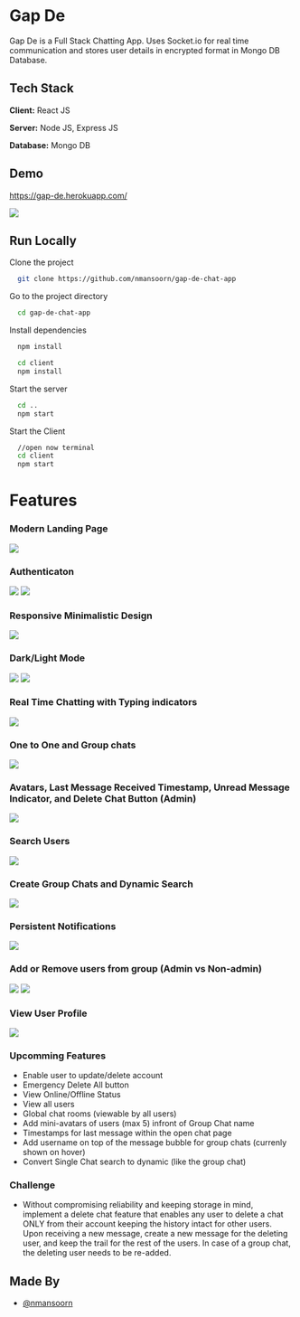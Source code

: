
# Gap De

Gap De is a Full Stack Chatting App.
Uses Socket.io for real time communication and stores user details in encrypted format in Mongo DB Database.
## Tech Stack

**Client:** React JS

**Server:** Node JS, Express JS

**Database:** Mongo DB
  
## Demo

https://gap-de.herokuapp.com/

![](https://github.com/nmansoorn/gap-de-chat-app/blob/master/screenshots/group%20%2B%20notif.PNG)
## Run Locally

Clone the project

```bash
  git clone https://github.com/nmansoorn/gap-de-chat-app
```

Go to the project directory

```bash
  cd gap-de-chat-app
```

Install dependencies

```bash
  npm install
```

```bash
  cd client
  npm install
```

Start the server

```bash
  cd ..
  npm start
```
Start the Client

```bash
  //open now terminal
  cd client
  npm start
```

  
# Features

### Modern Landing Page
![](https://github.com/nmansoorn/gap-de-chat-app/blob/main/screenshots/1_LandingPage.png)
### Authenticaton
![](https://github.com/nmansoorn/gap-de-chat-app/blob/main/screenshots/2_LoginPage.png)
![](https://github.com/nmansoorn/gap-de-chat-app/blob/main/screenshots/3_SignUpPage.png)
### Responsive Minimalistic Design
![](https://github.com/nmansoorn/gap-de-chat-app/blob/main/screenshots/4_ChatPage.png)
### Dark/Light Mode
![](https://github.com/nmansoorn/gap-de-chat-app/blob/main/screenshots/5_SingleChatResponsive.png)
![](https://github.com/nmansoorn/gap-de-chat-app/blob/main/screenshots/6_SingleChatLightMode.png)
### Real Time Chatting with Typing indicators
![](https://github.com/nmansoorn/gap-de-chat-app/blob/main/screenshots/7_TypingIndicator.png)
### One to One and Group chats
![](https://github.com/nmansoorn/gap-de-chat-app/blob/main/screenshots/8_OneToOneandGroup.png)
### Avatars, Last Message Received Timestamp, Unread Message Indicator, and Delete Chat Button (Admin)
![](https://github.com/nmansoorn/gap-de-chat-app/blob/main/screenshots/9_BellsAndWestles.png)
### Search Users
![](https://github.com/nmansoorn/gap-de-chat-app/blob/main/screenshots/10_SearchUsersDrawer.png)
### Create Group Chats and Dynamic Search
![](https://github.com/nmansoorn/gap-de-chat-app/blob/main/screenshots/11_DynamicSearchGroupChat.png)
### Persistent Notifications
![](https://github.com/nmansoorn/gap-de-chat-app/blob/main/screenshots/12_Notifications.png)
### Add or Remove users from group (Admin vs Non-admin)
![](https://github.com/nmansoorn/gap-de-chat-app/blob/main/screenshots/13_ViewDetailsAdmin.png)
![](https://github.com/nmansoorn/gap-de-chat-app/blob/main/screenshots/14_ViewDetailsNonAdmin2.png)
### View User Profile
![](https://github.com/nmansoorn/gap-de-chat-app/blob/main/screenshots/15_UserProfile.png)

### Upcomming Features
- Enable user to update/delete account
- Emergency Delete All button
- View Online/Offline Status
- View all users
- Global chat rooms (viewable by all users)
- Add mini-avatars of users (max 5) infront of Group Chat name
- Timestamps for last message within the open chat page
- Add username on top of the message bubble for group chats (currenly shown on hover)
- Convert Single Chat search to dynamic (like the group chat)


### Challenge
- Without compromising reliability and keeping storage in mind, implement a delete chat feature that enables any user to delete a chat ONLY from their account keeping the history intact for other users. Upon receiving a new message, create a new message for the deleting user, and keep the trail for the rest of the users. In case of a group chat, the deleting user needs to be re-added.

## Made By
- [@nmansoorn](https://github.com/nmansoorn)

  
